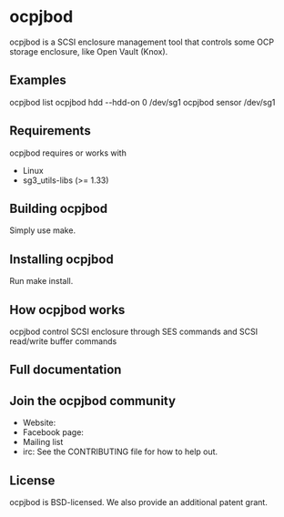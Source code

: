 # ocpjbod
ocpjbod is a SCSI enclosure management tool that controls some OCP
storage enclosure, like Open Vault (Knox).

## Examples
ocpjbod list
ocpjbod hdd --hdd-on 0 /dev/sg1
ocpjbod sensor /dev/sg1

## Requirements
ocpjbod requires or works with
* Linux
* sg3_utils-libs (>= 1.33)

## Building ocpjbod
Simply use make.

## Installing ocpjbod
Run make install.

## How ocpjbod works
ocpjbod control SCSI enclosure through SES commands and SCSI read/write
buffer commands

## Full documentation


## Join the ocpjbod community
* Website:
* Facebook page:
* Mailing list
* irc:
See the CONTRIBUTING file for how to help out.

## License
ocpjbod is BSD-licensed. We also provide an additional patent grant.